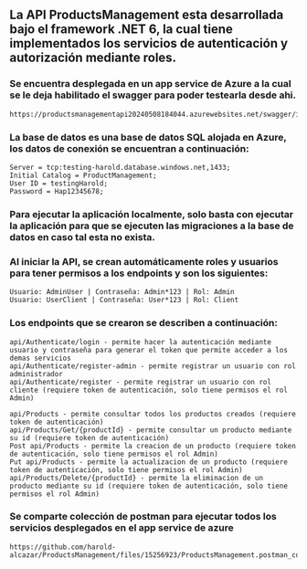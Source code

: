 ## La API ProductsManagement esta desarrollada bajo el framework .NET 6, la cual tiene implementados los servicios de autenticación y autorización mediante roles. 

### Se encuentra desplegada en un app service de Azure a la cual se le deja habilitado el swagger para poder testearla desde ahi.

	https://productsmanagementapi20240508184044.azurewebsites.net/swagger/index.html

### La base de datos es una base de datos SQL alojada en Azure, los datos de conexión se encuentran a continuación:

	Server = tcp:testing-harold.database.windows.net,1433;
	Initial Catalog = ProductManagement;	
 	User ID = testingHarold;
 	Password = Hap12345678;

### Para ejecutar la aplicación localmente, solo basta con ejecutar la aplicación para que se ejecuten las migraciones a la base de datos en caso tal esta no exista.

### Al iniciar la API, se crean automáticamente roles y usuarios para tener permisos a los endpoints y son los siguientes:

 	Usuario: AdminUser | Contraseña: Admin*123 | Rol: Admin
	Usuario: UserClient | Contraseña: User*123 | Rol: Client

### Los endpoints que se crearon se describen a continuación:

	api/Authenticate/login - permite hacer la autenticación mediante usuario y contraseña para generar el token que permite acceder a los demas servicios
 	api/Authenticate/register-admin - permite registrar un usuario con rol administrador
	api/Authenticate/register - permite registrar un usuario con rol cliente (requiere token de autenticación, solo tiene permisos el rol Admin)
 
 	api/Products - permite consultar todos los productos creados (requiere token de autenticación) 
	api/Products/Get/{productId} - permite consultar un producto mediante su id (requiere token de autenticación)
 	Post api/Products - permite la creacion de un producto (requiere token de autenticación, solo tiene permisos el rol Admin)
	Put api/Products - permite la actualizacion de un producto (requiere token de autenticación, solo tiene permisos el rol Admin)
 	api/Products/Delete/{productId} - permite la eliminacion de un producto mediante su id (requiere token de autenticación, solo tiene permisos el rol Admin)

### Se comparte colección de postman para ejecutar todos los servicios desplegados en el app service de azure 

	https://github.com/harold-alcazar/ProductsManagement/files/15256923/ProductsManagement.postman_collection.json

 	

